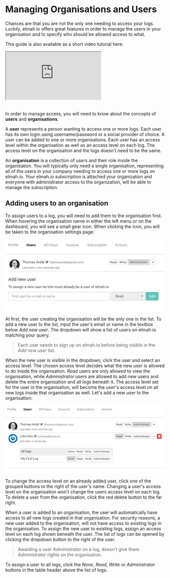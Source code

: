 # Managing Organisations and Users

Chances are that you are not the only one needing to access your logs. Luckily, elmah.io offers great features in order to manage the users in your organisation and to specify who should be allowed access to what.

This guide is also available as a short video tutorial here:

<div class="embed-responsive embed-responsive-16by9">
  <iframe class="embed-responsive-item" src="https://www.youtube.com/embed/7O43XBy4Kfg?rel=0" allowfullscreen></iframe>
</div><br/>

In order to manage access, you will need to know about the concepts of **users** and **organisations**.

A **user** represents a person wanting to access one or more logs. Each user has its own login using username/password or a social provider of choice. A user can be added to one or more organisations. Each user has an access level within the organisation as well as an access level on each log. The access level on the organisation and the logs doesn't need to be the same.

An **organisation** is a collection of users and their role inside the organisation. You will typically only need a single organisation, representing all of the users in your company needing to access one or more logs on elmah.io. Your elmah.io subscription is attached your organization and everyone with administrator access to the organization, will be able to manage the subscription.

## Adding users to an organisation

To assign users to a log, you will need to add them to the organisation first. When hovering the organisation name in either the left menu or on the dashboard, you will see a small gear icon. When clicking the icon, you will be taken to the organisation settings page:

![Organisation Settings](images/organisation_settings.png)

At first, the user creating the organisation will be the only one in the list. To add a new user to the list, input the user's email or name in the textbox below *Add new user*. The dropdown will show a list of users on elmah.io matching your query.

> Each user needs to sign up on elmah.io before being visible in the *Add new user* list.

When the new user is visible in the dropdown, click the user and select an access level. The chosen access level decides what the new user is allowed to do inside the organisation. *Read* users are only allowed to view the organisation, while *Administrator* users are allowed to add new users and delete the entire organisation and all logs beneath it. The access level set for the user in the organisation, will become the user's access level on all new logs inside that organisation as well. Let's add a new user to the organisation:

![Add User to Organisation](images/add_user_to_org.png)

To change the access level on an already added user, click one of the grouped buttons to the right of the user's name. Changing a user's access level on the organisation won't change the users access level on each log. To delete a user from the organisation, click the red delete button to the far right.

When a user is added to an organisation, the user will automatically have access to all new logs created in that organisation. For security reasons, a new user added to the organisation, will not have access to existing logs in the organisation. To assign the new user to existing logs, assign an access level on each log shown beneath the user. The list of logs can be opened by clicking the dropdown button to the right of the user.

> Awarding a user *Administrator* on a log, doesn't give them *Administrator* rights on the organisation.

To assign a user to all logs, click the _None_, _Read_, _Write_ or _Administrator_ buttons in the table header above the list of logs.